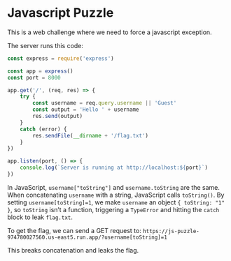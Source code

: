 # Javascript Puzzle

This is a web challenge where we need to force a javascript exception.

The server runs this code:

```js
const express = require('express')

const app = express()
const port = 8000

app.get('/', (req, res) => {
    try {
        const username = req.query.username || 'Guest'
        const output = 'Hello ' + username
        res.send(output)
    }
    catch (error) {
        res.sendFile(__dirname + '/flag.txt')
    }
})

app.listen(port, () => {
    console.log(`Server is running at http://localhost:${port}`)
})
```

In JavaScript, `username["toString"]` and `username.toString` are the same. When concatenating `username` with a string, JavaScript calls `toString()`. By setting `username[toString]=1`, we make `username` an object `{ toString: "1" }`, so `toString` isn’t a function, triggering a `TypeError` and hitting the `catch` block to leak `flag.txt`.

To get the flag, we can send a GET request to: `https://js-puzzle-974780027560.us-east5.run.app/?username[toString]=1`

This breaks concatenation and leaks the flag.
